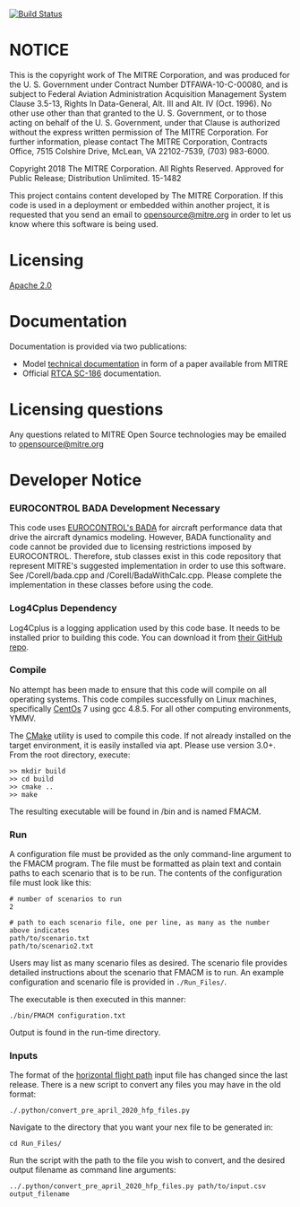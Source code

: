[![Build Status](https://travis-ci.org/sbowman-mitre/FMACM.svg?branch=master)](https://travis-ci.org/sbowman-mitre/FMACM)

# NOTICE
This is the copyright work of The MITRE Corporation, and was produced
for the U. S. Government under Contract Number DTFAWA-10-C-00080, and
is subject to Federal Aviation Administration Acquisition Management
System Clause 3.5-13, Rights In Data-General, Alt. III and Alt. IV
(Oct. 1996).  No other use other than that granted to the U. S.
Government, or to those acting on behalf of the U. S. Government,
under that Clause is authorized without the express written
permission of The MITRE Corporation. For further information, please
contact The MITRE Corporation, Contracts Office, 7515 Colshire Drive,
McLean, VA  22102-7539, (703) 983-6000. 

Copyright 2018 The MITRE Corporation. All Rights Reserved.
Approved for Public Release; Distribution Unlimited. 15-1482

This project contains content developed by The MITRE Corporation. If this code is used in a deployment or embedded within another project, it is requested that you send an email to opensource@mitre.org in order to let us know where this software is being used. 

# Licensing
[Apache 2.0](https://github.com/mitre/FMACM/blob/master/LICENSE)

# Documentation
Documentation is provided via two publications:
- Model [technical documentation](https://www.mitre.org/publications/technical-papers/derivation-of-a-point-mass-aircraft-model-used-for-fast-time) in form of a paper available from MITRE
- Official [RTCA SC-186](http://www.rtca.org/content.asp?pl=108&sl=33&contentid=88) documentation.

# Licensing questions
Any questions related to MITRE Open Source technologies may be emailed to opensource@mitre.org

# Developer Notice

### EUROCONTROL BADA Development Necessary
This code uses [EUROCONTROL's BADA](https://eurocontrol.int/services/bada) for aircraft performance data that drive the aircraft dynamics modeling. However, BADA functionality and code cannot be provided due to licensing restrictions imposed by EUROCONTROL. Therefore, stub classes exist in this code repository that represent MITRE's suggested implementation in order to use this software. See /CoreII/bada.cpp and /CoreII/BadaWithCalc.cpp. Please complete the implementation in these classes before using the code.

### Log4Cplus Dependency
Log4Cplus is a logging application used by this code base. It needs to be installed prior to building this code. You can download it from [their GitHub repo](https://github.com/log4cplus/log4cplus).

### Compile
No attempt has been made to ensure that this code will compile on all operating systems. This code compiles successfully on Linux machines, specifically [CentOs](https://www.centos.org/) 7 using gcc 4.8.5. For all other computing environments, YMMV.

The [CMake](https://cmake.org/) utility is used to compile this code. If not already installed on the target environment, it is easily installed via apt. Please use version 3.0+. From the root directory, execute:

```
>> mkdir build
>> cd build
>> cmake ..
>> make
```

The resulting executable will be found in /bin and is named FMACM.

### Run
A configuration file must be provided as the only command-line argument to the FMACM program. The file must be formatted as plain text and contain paths to each scenario that is to be run. The contents of the configuration file must look like this:

```
# number of scenarios to run
2 

# path to each scenario file, one per line, as many as the number above indicates
path/to/scenario.txt 
path/to/scenario2.txt 
```

Users may list as many scenario files as desired. The scenario file provides detailed instructions about the scenario that FMACM is to run. An example configuration and scenario file is provided in ```./Run_Files/```.

The executable is then executed in this manner:
```
./bin/FMACM configuration.txt 
```

Output is found in the run-time directory.

### Inputs

The format of the [horizontal flight path](../Run_Files/FimAcTv-P~W_JET_HFP.csv) input file has changed since the last release. There is a new script to convert any files you may have in the old format: 
```
./.python/convert_pre_april_2020_hfp_files.py
```

Navigate to the directory that you want your nex file to be generated in:
```
cd Run_Files/
```

Run the script with the path to the file you wish to convert, and the desired output filename as command line arguments:
```
../.python/convert_pre_april_2020_hfp_files.py path/to/input.csv output_filename

```
